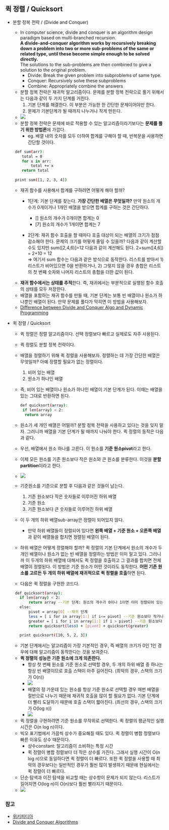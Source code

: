 ## 퀵 정렬 / Quicksort
 
 - 분할 정복 전략 / (Divide and Conquer)
    - In computer science, divide and conquer is an algorithm design paradigm based on multi-branched recursion.  
    **A divide-and-conquer algorithm works by recursively breaking down a problem into two or more sub-problems of the same or related type, until these become simple enough to be solved directly.**   
    The solutions to the sub-problems are then combined to give a solution to the original problem.
      - Divide: Break the given problem into subproblems of same type.
      - Conquer: Recursively solve these subproblems
      - Combine: Appropriately combine the answers
    - 분할 정복 전략은 재귀적 알고리즘이다. 문제를 분할 정복 전략으로 풀기 위해서는 다음과 같이 두 가지 단계를 거친다.
      1) 기본 단계를 해결한다. 이 부분은 가능한 한 간단한 문제이어야만 한다.
      2) 문제가 기본단계가 될 때까지 나누거나 작게 만든다.
    - ![](https://mvmtsacramento.com/wp-content/uploads/2017/03/98c02634ee7f970a6bfb0812cc1495bacb462282.png)    
    - 분할 정복 전략은 문제에 바로 적용할 수 있는 알고리즘이라기보다는 **문제를 풀기 위한 방법론**에 가깝다.
      - eg. 배열 내의 숫자를 모두 더하여 합계를 구해야 할 때, 반복문을 사용하면 간단할 것이다. 
    ```sh
     def sum(arr):
        total = 0
        for x in arr:
            total += x
        return total
     
     print sum([1, 2, 3, 4])   
     ```     
      - 재귀 함수를 사용해서 합계를 구하려면 어떻게 해야 할까? 
        - 1단계: 기본 단계를 찾는다. **가장 간단한 배열은 무엇일까?**
         만약 원소의 개수가 0개이거나 1개인 배열을 받으면 합계를 구하는 것은 간단하다.
          - [] 원소의 개수가 0개이면 합계는 0
          - [7] 원소의 개수가 1개이면 합계는 7
      
        - 2단계: 재귀 함수 호출을 할 때마다 호출 대상이 되는 배열의 크기가 점점 감소해야 한다. 문제의 크기를 어떻게 줄일 수 있을까?
           다음과 같이 계산할 수도 있지만 sum([2,4,6)]=12
           다음과 같이 계산해도 된다. 2+sum([4,6]) = 2+10 = 12  
           => 여기서 sum 함수는 다음과 같은 방식으로 동작한다. 리스트를 받아서 1) 리스트가 비어있으면 0을 반환하거나, 2) 그렇지 않을 경우 총합은 리스트의 첫 번째 숫자와 나머지 리스트의 총합을 더한 값이 된다. 
    - **재귀 함수에서는 상태를 추적**한다. 즉, 재귀에서는 부분적으로 실행된 함수 호출의 상태를 모두 저장한다. 
    - 배열을 포함하는 재귀 함수를 만들 때, 기본 단계는 보통 빈 배열이나 원소가 하나뿐인 배열이 된다. 만약 문제를 풀다가 막히면 이 방법을 사용해보자. 
    - [Difference between Divide and Conquer Algo and Dynamic Programming](https://stackoverflow.com/questions/13538459/difference-between-divide-and-conquer-algo-and-dynamic-programming)
 
 - 퀵 정렬 / Quicksort
   - 퀵 정렬은 정렬 알고리즘이다. 선택 정렬보다 빠르고 실제로도 자주 사용된다. 
   - 퀵 정렬도 분할 정복 전략이다. 
   - 배열을 정렬하기 위해 퀵 정렬을 사용해보자. 정렬하는 데 가장 간단한 배열은 무엇일까? 아예 정렬할 필요가 없는 정렬이다. 
     1) 비어 있는 배열
     2) 원소가 하나인 배열
   - 즉, 비어 있는 배열이나 원소가 하나인 배열이 기본 단계가 된다. 이때는 배열을 있는 그대로 반환하면 된다. 
      ```sh
      def quicksort(array):
       if len(array) < 2:
        return array
      ```
      
   - 원소가 세 개인 배열은 어떨까? 분할 정복 전략을 사용하고 있다는 것을 잊지 말자. 그러니까 배열을 기본 단계가 될 때까지 나눠야 한다. 퀵 정렬의 동작은 다음과 같다.
    - 우선, 배열에서 원소 하나를 고른다. 이 원소를 **기준 원소pivot**라고 한다. 
    - 이제 모든 원소를 기준 원소보다 작은 원소와 큰 원소를 분류한다. 이것을 **분할partition**이라고 한다.
    - ![](https://encrypted-tbn0.gstatic.com/images?q=tbn:ANd9GcTcBIpdrmaCB8VPuAfDSvhCSkSDsVVxS8XPmTFsr83maDxmPzS9wQ)
    - 기준원소를 기준으로 분할 후 다음과 같은 것들이 남는다. 
        1) 기존 원소보다 작은 숫자들로 이루어진 하위 배열
        2) 기준 원소
        3) 기준 원소보다 큰 숫자들로 이루어진 하위 배열
    - 이 두 개의 하위 배열sub-array은 정렬이 되어있지 않다. 
        - 만약 하위 배열들이 정렬되어 있다면 **왼쪽 배열 + 기준 원소 + 오른쪽 배열** 과 같이 배열들을 합치면 정렬된 배열이 된다. 
    - 하위 배열은 어떻게 정렬해야 할까? 퀵 정렬의 기본 단계에서 원소의 개수가 두 개인 배열이나 원소가 없는 빈 배열을 정렬하는 방법은 이미 알고 있다. 그러니까 이 두개의 하위 배열에 대해서도 퀵 정렬을 호출하고 그 결과를 합치면 전체 배열이 정렬된다. 이 방법은 기준 원소가 어떤 것이라도 동작한다. **어떤 기존 원소를 고르든 두 개의 하위 배열에 재귀적으로 퀵 정렬을 호출**하면 된다. 
    - 다음은 퀵 정렬을 구현한 코드다.
     ```sh
      def quicksort(array):
        if len(array) < 2:
            return array --기본 단계: 원소의 개수가 0이나 1이면 이미 정렬되어 있는 상태 
        else:
            pivot = array[0] --재귀 단계
            less = [ i for in array[1:] if i<= pivot] --기준 원소보다 작거나 같은 모든 원소로 이루어진 하위 배열
            greater = [ i for i in array[1:] if i > pivot] --기준 원소보다 큰 모든 원소로 이루어진 하위 배열
            return quicksort(less) + [pivot] + quicksort(greater)
            
        print quicksort([10, 5, 2, 3])    
     ```
    - 기본 단계에서는 알고리즘이 가장 기본적인 경우, 즉 배열의 크기가 0인 1인 경우에 대해 알고리즘이 동작한다는 것을 보여준다. 
    - **퀵 정렬의 성능은 기준 원소에 크게 의존한다.**
        - 항상 첫 번째 원소를 기준 원소로 선택할 경우, 두 개의 하위 배열 중 하나는 항상 빈 배열이므로 호출 스택이 아주 길어진다. (최악의 경우, 스택의 크기가 O(n))
        - ![](https://image.slidesharecdn.com/quicksortproflilisaghafi-180812183530/95/quick-sort-by-prof-lili-saghafi-30-638.jpg?cb=1534099161)
        - 배열의 정 가운데 있는 원소를 항상 기준 원소로 선택할 경우 매번 배열을 절반으로 나누기 때문에 재귀적 호출을 많이 할 필요가 없다. 기본 단계에 더 빨리 도달하기 때문에 호출 스택이 짧아진다. (최선의 경우, 스택의 크기가 O(log n))
        - ![](https://image.slidesharecdn.com/quicksortdiscussionandanalysis-150830134127-lva1-app6891/95/quick-sort-algorithm-discussion-and-analysis-21-638.jpg?cb=1440942157)
    - 퀵 정렬을 구현하려면 기준 원소를 무작위로 선택한다. 퀵 정렬의 평균적인 실행시간은 O(n log n)이다. 
    - 빅오 표기법에서 가끔씩 상수가 중요해질 때도 있다. 퀵 정렬이 병합 정렬보다 빠른 이유도 상수 때문이다.
        - 상수constant: 알고리즘이 소비하는 특정 시간 
        - 퀵 정렬이 병합 정렬보다 더 작은 상수를 가진다. 그래서 실행 시간이 O(n log n)으로 동일하다면 퀵 정렬이 더 빠르다. 또한 퀵 정렬을 사용할 때 최악의 경우보다는 일반적인 경우가 훨씬 많이 발생하기 때문에 현실에서는 퀵 정렬이 더 빠르다. 
    - 단순 탐색과 이진 탐색을 비교할 때는 상수항이 문제가 되지 않는다. 리스트가 길어지면 O(log n)이 O(n)보다 훨씬 빨라지기 때문이다. 
    - ![](https://i.stack.imgur.com/GylD4.jpg)
    

### 참고
 - [위키피디아](https://en.wikipedia.org/wiki/Divide-and-conquer_algorithm)
 - [Divide and Conquer Algorithms](https://medium.com/cracking-the-data-science-interview/divide-and-conquer-algorithms-b135681d08fc)
